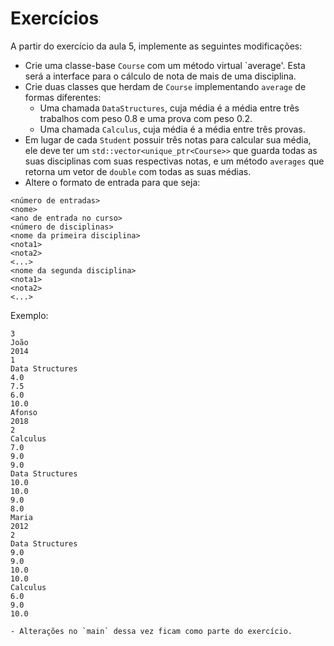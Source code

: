 Exercícios
==========


A partir do exercício da aula 5, implemente as seguintes modificações:

- Crie uma classe-base `Course` com um método virtual `average'. Esta será
a interface para o cálculo de nota de mais de uma disciplina.
- Crie duas classes que herdam de `Course` implementando `average` de formas
  diferentes:
    - Uma chamada `DataStructures`, cuja média é a média entre três trabalhos
      com peso 0.8 e uma prova com peso 0.2.
    - Uma chamada `Calculus`, cuja média é a média entre três provas.
- Em lugar de cada `Student` possuir três notas para calcular sua média, ele
  deve ter um `std::vector<unique_ptr<Course>>` que guarda todas as suas disciplinas
  com suas respectivas notas, e um método `averages` que retorna um vetor de `double`
  com todas as suas médias.
- Altere o formato de entrada para que seja:

```
<número de entradas>
<nome>
<ano de entrada no curso>
<número de disciplinas>
<nome da primeira disciplina>
<nota1>
<nota2>
<...>
<nome da segunda disciplina>
<nota1>
<nota2>
<...>
```

Exemplo:

```
3
João
2014
1
Data Structures
4.0
7.5
6.0
10.0
Afonso
2018
2
Calculus
7.0
9.0
9.0
Data Structures
10.0
10.0
9.0
8.0
Maria
2012
2
Data Structures
9.0
9.0
10.0
10.0
Calculus
6.0
9.0
10.0

- Alterações no `main` dessa vez ficam como parte do exercício.
```
